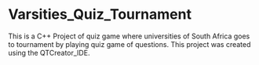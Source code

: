 # Varsities_Quiz_Tournament
This is a C++ Project of quiz game where universities of South Africa goes to tournament by playing quiz game of questions.
This project was created using the QTCreator_IDE.
